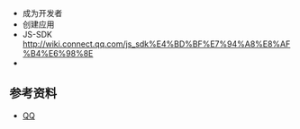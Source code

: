 
- 成为开发者
- 创建应用
- JS-SDK http://wiki.connect.qq.com/js_sdk%E4%BD%BF%E7%94%A8%E8%AF%B4%E6%98%8E
-

## 参考资料
- [QQ](http://wiki.connect.qq.com/)
